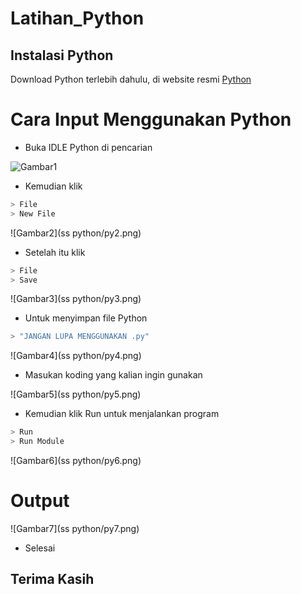 # Latihan_Python

## Instalasi Python
Download Python terlebih dahulu, di website resmi [Python](https://www.python.org/)

# Cara Input Menggunakan Python
- Buka IDLE Python di pencarian


![Gambar1](![py1](https://user-images.githubusercontent.com/92380488/138286181-0786fb69-7aad-4d36-9d78-f061256248b1.png))
- Kemudian klik 
```bash
> File
> New File
```

![Gambar2](ss python/py2.png)

- Setelah itu klik
```bash
> File
> Save
```

![Gambar3](ss python/py3.png)

- Untuk menyimpan file Python
```bash
> "JANGAN LUPA MENGGUNAKAN .py"
```

![Gambar4](ss python/py4.png)

- Masukan koding yang kalian ingin gunakan

![Gambar5](ss python/py5.png)

- Kemudian klik Run untuk menjalankan program
```bash
> Run
> Run Module
```

![Gambar6](ss python/py6.png)

# Output

![Gambar7](ss python/py7.png)

- Selesai

## Terima Kasih